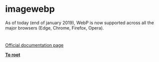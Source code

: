 # imagewebp





As of today (end of january 2019), WebP is now supported across all the major browsers (Edge, Chrome, Firefox, Opera).

  

#

[Official documentation page](https://www.php.net/manual/en/function.imagewebp.php)

**[To root](/README.md)**